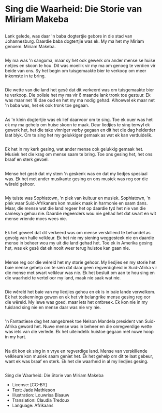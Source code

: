 # Sing die Waarheid: Die Storie van Miriam Makeba

##
Lank gelede, was daar 'n baba
dogtertjie gebore in die stad van
Johannesburg. Daardie baba
dogtertjie was ek. My ma het my
Miriam genoem. Miriam Makeba.

##
My ma was 'n sangoma, maar sy
het ook gewerk om ander mense se
huise netjies en skoon te hou. Dit
was moeilik vir my ma om genoeg
te verdien vir beide van ons. Sy het
begin om tuisgemaakte bier te
verkoop om meer inkomste in te
bring.

##
Die wette van die land het gesê dat
dit verkeerd was om tuisgemaakte
bier te verkoop. Die polisie het my
ma vir 6 maande lank tronk toe
gestuur. Ek was maar net 18 dae
oud en het my ma nodig gehad.
Alhoewel ek maar net 'n baba was,
het ek ook tronk toe gegaan.

##
As 'n klein dogtertjie was ek lief
daarvoor om te sing. Toe ek ouer
was het ek my ma gehelp om huise
skoon te maak. Deur liedjies te sing
terwyl ek gewerk het, het die take
vinniger verby gegaan en dit het
die dag helderder laat blyk. Om te
sing het my gelukkiger gemaak as
wat ek kan verduidelik.

##
Ek het in my kerk gesing, wat ander
mense ook gelukkig gemaak het.
Musiek het die krag om mense
saam te bring. Toe ons gesing het,
het ons braaf en sterk gevoel.

##
Mense het gesê dat my stem 'n
geskenk was en dat my liedjes
spesiaal was. Ek het met ander
musikante gesing en ons musiek
was reg oor die wêreld gehoor.

##
My tuiste was Sophiatown, 'n plek
van kultuur en musiek. Sophiatown,
'n plek waar Suid-Afrikaners kon
musiek maak in harmonie en saam
dans. Maar, die mense wat die land
regeer het op daardie tyd het nie
van die samesyn gehou nie.
Daardie regeerders wou nie gehad
het dat swart en wit mense vriende
moes wees nie.

##
Ek het geweet dat dit verkeerd was
om mense verskillend te behandel
as gevolg van hulle velkleur. Ek het
nie my siening weggesteek nie en
daardie mense in beheer wou my
uit die land gehad het. Toe ek in
Amerika gesing het, was ek gesê
dat ek nooit weer terug huistoe kan
gaan nie.

##
Mense reg oor die wêreld het my
storie gehoor. My liedjies en my
storie het baie mense gehelp om te
sien dat daar geen regverdigheid in
Suid-Afrika vir die mense met swart
velkleur was nie. Ek het besluit om
aan te hou sing en die waarheid te
vertel oor my land, maak nie saak
wat nie.

##
Die wêreld het baie van my liedjies
gehou en ek is in baie lande
verwelkom. Ek het toekennings
gewen en ek het vir belangrike
mense gesing reg oor die wêreld.
My lewe was goed, maar iets het
ontbreek. Ek kon nie in my tuisland
sing nie en mense daar was nie vry
nie.

##
'n Fantastiese dag het aangebreek
toe Nelson Mandela president van
Suid-Afrika geword het. Nuwe
mense was in beheer en die
onregverdige wette was iets van die
verlede. Ek het uiteindelik huistoe
gegaan met nuwe hoop in my hart.

##
Na dit kon ek sing in n vrye en
regverdige land. Mense van
verskillende velkleure kon musiek
saam geniet het. Ek het gehelp om
dit te laat gebeur, want ek was
braaf en sterk. Ek het die waarheid
in al my liedjies gesing.

##
Sing die Waarheid: Die Storie van
Miriam Makeba
* License: [CC-BY]
* Text: Jade Mathieson
* Illustration: Louwrisa Blaauw
* Translation: Claudia Tredoux
* Language: Afrikaans

